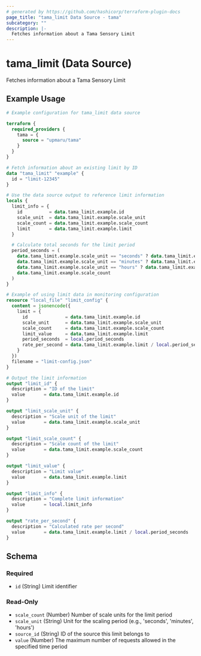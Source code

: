 ```yaml
---
# generated by https://github.com/hashicorp/terraform-plugin-docs
page_title: "tama_limit Data Source - tama"
subcategory: ""
description: |-
  Fetches information about a Tama Sensory Limit
---
```


# tama_limit (Data Source)

Fetches information about a Tama Sensory Limit

## Example Usage

```terraform
# Example configuration for tama_limit data source

terraform {
  required_providers {
    tama = {
      source = "upmaru/tama"
    }
  }
}

# Fetch information about an existing limit by ID
data "tama_limit" "example" {
  id = "limit-12345"
}

# Use the data source output to reference limit information
locals {
  limit_info = {
    id          = data.tama_limit.example.id
    scale_unit  = data.tama_limit.example.scale_unit
    scale_count = data.tama_limit.example.scale_count
    limit       = data.tama_limit.example.limit
  }

  # Calculate total seconds for the limit period
  period_seconds = (
    data.tama_limit.example.scale_unit == "seconds" ? data.tama_limit.example.scale_count :
    data.tama_limit.example.scale_unit == "minutes" ? data.tama_limit.example.scale_count * 60 :
    data.tama_limit.example.scale_unit == "hours" ? data.tama_limit.example.scale_count * 3600 :
    data.tama_limit.example.scale_count
  )
}

# Example of using limit data in monitoring configuration
resource "local_file" "limit_config" {
  content = jsonencode({
    limit = {
      id              = data.tama_limit.example.id
      scale_unit      = data.tama_limit.example.scale_unit
      scale_count     = data.tama_limit.example.scale_count
      limit_value     = data.tama_limit.example.limit
      period_seconds  = local.period_seconds
      rate_per_second = data.tama_limit.example.limit / local.period_seconds
    }
  })
  filename = "limit-config.json"
}

# Output the limit information
output "limit_id" {
  description = "ID of the limit"
  value       = data.tama_limit.example.id
}

output "limit_scale_unit" {
  description = "Scale unit of the limit"
  value       = data.tama_limit.example.scale_unit
}

output "limit_scale_count" {
  description = "Scale count of the limit"
  value       = data.tama_limit.example.scale_count
}

output "limit_value" {
  description = "Limit value"
  value       = data.tama_limit.example.limit
}

output "limit_info" {
  description = "Complete limit information"
  value       = local.limit_info
}

output "rate_per_second" {
  description = "Calculated rate per second"
  value       = data.tama_limit.example.limit / local.period_seconds
}
```

<!-- schema generated by tfplugindocs -->
## Schema

### Required

- `id` (String) Limit identifier

### Read-Only

- `scale_count` (Number) Number of scale units for the limit period
- `scale_unit` (String) Unit for the scaling period (e.g., 'seconds', 'minutes', 'hours')
- `source_id` (String) ID of the source this limit belongs to
- `value` (Number) The maximum number of requests allowed in the specified time period
